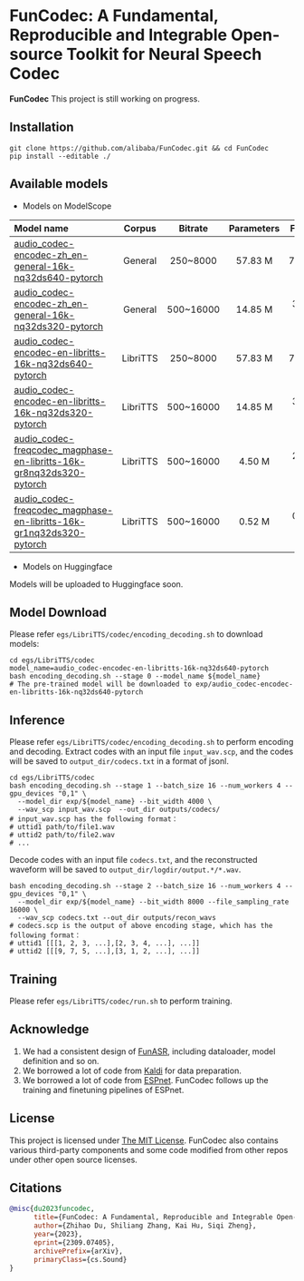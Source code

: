 # FunCodec: A Fundamental, Reproducible and Integrable Open-source Toolkit for Neural Speech Codec

<strong>FunCodec</strong> 
This project is still working on progress.

## Installation

```shell
git clone https://github.com/alibaba/FunCodec.git && cd FunCodec
pip install --editable ./
```

## Available models
- Models on ModelScope

| Model name                                                                                                                                                                               |   Corpus    |  Bitrate  | Parameters | Flops  |
|:-----------------------------------------------------------------------------------------------------------------------------------------------------------------------------------------|:-----------:|:---------:|:----------:|:------:|
| [audio_codec-encodec-zh_en-general-16k-nq32ds640-pytorch](https://www.modelscope.cn/models/damo/audio_codec-encodec-zh_en-general-16k-nq32ds640-pytorch/summary)                         |   General   | 250~8000  |  57.83 M   | 7.73G  |
| [audio_codec-encodec-zh_en-general-16k-nq32ds320-pytorch](https://www.modelscope.cn/models/damo/audio_codec-encodec-zh_en-general-16k-nq32ds320-pytorch/summary)                         |   General   | 500~16000 |  14.85 M   | 3.72 G |
| [audio_codec-encodec-en-libritts-16k-nq32ds640-pytorch](https://www.modelscope.cn/models/damo/audio_codec-encodec-en-libritts-16k-nq32ds640-pytorch/summary)                             |  LibriTTS   | 250~8000  |  57.83 M   | 7.73G  |
| [audio_codec-encodec-en-libritts-16k-nq32ds320-pytorch](https://www.modelscope.cn/models/damo/audio_codec-encodec-en-libritts-16k-nq32ds320-pytorch/summary)                             |  LibriTTS   | 500~16000 |  14.85 M   | 3.72 G |
| [audio_codec-freqcodec_magphase-en-libritts-16k-gr8nq32ds320-pytorch](https://www.modelscope.cn/models/damo/audio_codec-freqcodec_magphase-en-libritts-16k-gr8nq32ds320-pytorch/summary) |  LibriTTS   | 500~16000 |   4.50 M   | 2.18 G | 
| [audio_codec-freqcodec_magphase-en-libritts-16k-gr1nq32ds320-pytorch](https://www.modelscope.cn/models/damo/audio_codec-freqcodec_magphase-en-libritts-16k-gr1nq32ds320-pytorch/summary) |  LibriTTS   | 500~16000 |   0.52 M   | 0.34 G |


- Models on Huggingface 

Models will be uploaded to Huggingface soon.


## Model Download
Please refer `egs/LibriTTS/codec/encoding_decoding.sh` to download models:
```shell
cd egs/LibriTTS/codec
model_name=audio_codec-encodec-en-libritts-16k-nq32ds640-pytorch
bash encoding_decoding.sh --stage 0 --model_name ${model_name}
# The pre-trained model will be downloaded to exp/audio_codec-encodec-en-libritts-16k-nq32ds640-pytorch
```

## Inference
Please refer `egs/LibriTTS/codec/encoding_decoding.sh` to perform encoding and decoding.
Extract codes with an input file `input_wav.scp`, 
and the codes will be saved to `output_dir/codecs.txt` in a format of jsonl.
```shell
cd egs/LibriTTS/codec
bash encoding_decoding.sh --stage 1 --batch_size 16 --num_workers 4 --gpu_devices "0,1" \
  --model_dir exp/${model_name} --bit_width 4000 \
  --wav_scp input_wav.scp  --out_dir outputs/codecs/
# input_wav.scp has the following format：
# uttid1 path/to/file1.wav
# uttid2 path/to/file2.wav
# ...
```

Decode codes with an input file `codecs.txt`, 
and the reconstructed waveform will be saved to `output_dir/logdir/output.*/*.wav`.
```shell
bash encoding_decoding.sh --stage 2 --batch_size 16 --num_workers 4 --gpu_devices "0,1" \
  --model_dir exp/${model_name} --bit_width 8000 --file_sampling_rate 16000 \
  --wav_scp codecs.txt --out_dir outputs/recon_wavs 
# codecs.scp is the output of above encoding stage, which has the following format：
# uttid1 [[[1, 2, 3, ...],[2, 3, 4, ...], ...]]
# uttid2 [[[9, 7, 5, ...],[3, 1, 2, ...], ...]]
```

## Training
Please refer `egs/LibriTTS/codec/run.sh` to perform training.

## Acknowledge

1. We had a consistent design of [FunASR](https://github.com/alibaba/FunASR), including dataloader, model definition and so on.
2. We borrowed a lot of code from [Kaldi](http://kaldi-asr.org/) for data preparation.
3. We borrowed a lot of code from [ESPnet](https://github.com/espnet/espnet). FunCodec follows up the training and finetuning pipelines of ESPnet.

## License
This project is licensed under [The MIT License](https://opensource.org/licenses/MIT). 
FunCodec also contains various third-party components and some code modified from other repos 
under other open source licenses.

## Citations

``` bibtex
@misc{du2023funcodec,
      title={FunCodec: A Fundamental, Reproducible and Integrable Open-source Toolkit for Neural Speech Codec},
      author={Zhihao Du, Shiliang Zhang, Kai Hu, Siqi Zheng},
      year={2023},
      eprint={2309.07405},
      archivePrefix={arXiv},
      primaryClass={cs.Sound}
}
```
